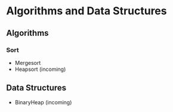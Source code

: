 # Algorithms and Data Structures

## Algorithms
### Sort
* Mergesort
* Heapsort (incoming)

## Data Structures
* BinaryHeap (incoming)
